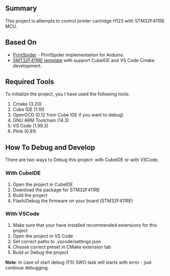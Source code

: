 ## Summary
This project is attempts to control printer cartridge H123 with STM32F411RE MCU.

## Based On
- [PrintSpider](https://github.com/lichnost/PrintSpider_Arduino) - PrintSpider implementation for Arduino.
- [SMT32F411RE template](https://github.com/Kostec/test_411RE) with support CubeIDE and VS Code Cmake development.

## Required Tools
To initialize the project, you I have used the following tools:
1. Cmake (3.20)
2. Cube IDE (1.19)
3. OpenOCD (0.12 from Cube IDE if you want to debug)
4. GNU ARM Toolchain (14.3)
5. VS Code (1.99.3)
6. Plink (0.81)

## How To Debug and Develop
There are two ways to Debug this project: with CubeIDE or with VSCode.
### With CubeIDE
1. Open the project in CubeIDE
2. Download the package for STM32F411RE
3. Build the project
4. Flash/Debug the firmware on your board (STM32F411RE)

### With VSCode
1. Make sure that your have installed recommended extensions for this project
2. Open the project in VS Code
3. Set correct paths to .vscode/settings.json
4. Choose correct preset in CMake extension tab
5. Build or Debug the project

**Note**: In case of start debug (F5) SWO task will starts with error - just continue debugging.

